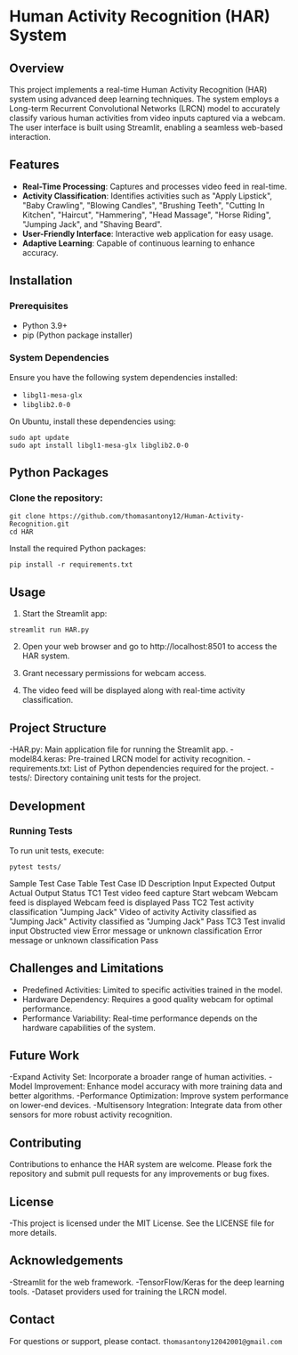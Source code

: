 # Human Activity Recognition (HAR) System

## Overview

This project implements a real-time Human Activity Recognition (HAR) system using advanced deep learning techniques. The system employs a Long-term Recurrent Convolutional Networks (LRCN) model to accurately classify various human activities from video inputs captured via a webcam. The user interface is built using Streamlit, enabling a seamless web-based interaction.

## Features

- **Real-Time Processing**: Captures and processes video feed in real-time.
- **Activity Classification**: Identifies activities such as "Apply Lipstick", "Baby Crawling", "Blowing Candles", "Brushing Teeth", "Cutting In Kitchen", "Haircut", "Hammering", "Head Massage", "Horse Riding", "Jumping Jack", and "Shaving Beard".
- **User-Friendly Interface**: Interactive web application for easy usage.
- **Adaptive Learning**: Capable of continuous learning to enhance accuracy.

## Installation

### Prerequisites

- Python 3.9+
- pip (Python package installer)

### System Dependencies

Ensure you have the following system dependencies installed:
- `libgl1-mesa-glx`
- `libglib2.0-0`

On Ubuntu, install these dependencies using:
```
sudo apt update
sudo apt install libgl1-mesa-glx libglib2.0-0

```


## Python Packages
### Clone the repository:

```
git clone https://github.com/thomasantony12/Human-Activity-Recognition.git 
cd HAR
```

Install the required Python packages:

```
pip install -r requirements.txt
```
## Usage

1. Start the Streamlit app:

```
streamlit run HAR.py
```
2. Open your web browser and go to http://localhost:8501 to access the HAR system.

3. Grant necessary permissions for webcam access.

4. The video feed will be displayed along with real-time activity classification.

## Project Structure

-HAR.py: Main application file for running the Streamlit app.
-model84.keras: Pre-trained LRCN model for activity recognition.
-requirements.txt: List of Python dependencies required for the project.
-tests/: Directory containing unit tests for the project.

## Development

### Running Tests

To run unit tests, execute:

```
pytest tests/
```

Sample Test Case Table
Test Case ID	Description	Input	Expected Output	Actual Output	Status
TC1	Test video feed capture	Start webcam	Webcam feed is displayed	Webcam feed is displayed	Pass
TC2	Test activity classification "Jumping Jack"	Video of activity	Activity classified as "Jumping Jack"	Activity classified as "Jumping Jack"	Pass
TC3	Test invalid input	Obstructed view	Error message or unknown classification	Error message or unknown classification	Pass

## Challenges and Limitations

- Predefined Activities: Limited to specific activities trained in the model.
- Hardware Dependency: Requires a good quality webcam for optimal performance.
- Performance Variability: Real-time performance depends on the hardware capabilities of the system.
  
## Future Work

-Expand Activity Set: Incorporate a broader range of human activities.
-Model Improvement: Enhance model accuracy with more training data and better algorithms.
-Performance Optimization: Improve system performance on lower-end devices.
-Multisensory Integration: Integrate data from other sensors for more robust activity recognition.

## Contributing

Contributions to enhance the HAR system are welcome. Please fork the repository and submit pull requests for any improvements or bug fixes.

## License

-This project is licensed under the MIT License. See the LICENSE file for more details.

## Acknowledgements

-Streamlit for the web framework.
-TensorFlow/Keras for the deep learning tools.
-Dataset providers used for training the LRCN model.

## Contact

For questions or support, please contact.
```thomasantony12042001@gmail.com```
